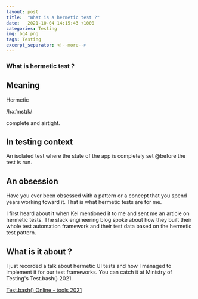 ```yaml
---
layout: post
title:  "What is a hermetic test ?"
date:   2021-10-04 14:15:43 +1000
categories: Testing
img: bg4.png
tags: Testing
excerpt_separator: <!--more-->
---
```


### What is hermetic test ?

## Meaning 

Hermetic 

/həːˈmɛtɪk/

complete and airtight.

<!--more-->

## In testing context

An isolated test where the state of the app is completely set @before the test is run.

## An obsession

Have you ever been obsessed with a pattern or a concept that you spend years working toward it. That is what hermetic tests are for me. 

I first heard about it when Kel mentioned it to me and sent me an article on hermetic tests. The slack engineering blog spoke about how they built their whole test automation framework and their test data based on the hermetic test pattern.

## What is it about ?

I just recorded a talk about hermetic UI tests and how I managed to implement it for our test frameworks. You can catch it at Ministry of Testing's Test.bash() 2021. 

[Test.bash() Online - tools 2021](https://www.ministryoftesting.com/events/test-bash-2021)